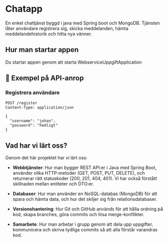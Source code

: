 
# Chatapp
En enkel chattjänst byggd i java med Spring boot och MongoDB.
Tjänsten låter användare registrera sig, skicka meddelanden, hämta meddelandehistorik och hitta nya vänner.


## Hur man startar appen
Du startar appen genom att starta WebserviceUppgiftApplication



## 📡 Exempel på API-anrop

### Registrera användare
```http
POST /register
Content-Type: application/json

{
  "username": "johan",
  "password": "hemligt"
}
```


## Vad har vi lärt oss?

Genom det här projektet har vi lärt oss:

- **Webbtjänster**: Hur man bygger REST API:er i Java med Spring Boot, använder olika HTTP-metoder (GET, POST, PUT, DELETE), och returnerar rätt statuskoder (200, 201, 404, 401). Vi har också förstått skillnaden mellan entiteter och DTO:er.

- **Databaser**: Hur man använder en NoSQL-databas (MongoDB) för att spara och hämta data, och hur det skiljer sig från relationsdatabaser.

- **Versionshantering**: Hur Git och GitHub används för att hålla ordning på kod, skapa branches, göra commits och lösa merge-konflikter.

- **Samarbete**: Hur man arbetar i grupp genom att dela upp uppgifter, kommunicera och skriva tydliga commits så att alla förstår varandras kod.


